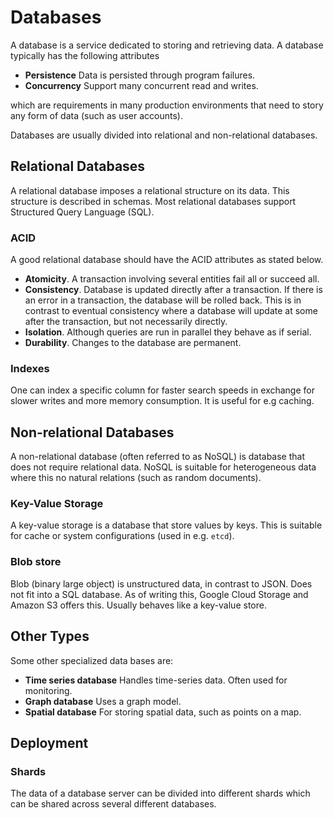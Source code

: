 # Databases

A database is a service dedicated to storing and retrieving data. A database
typically has the following attributes

- **Persistence** Data is persisted through program failures.
- **Concurrency** Support many concurrent read and writes.

which are requirements in many production environments that need to story any
form of data (such as user accounts).

Databases are usually divided into relational and non-relational databases.

## Relational Databases

A relational database imposes a relational structure on its data. This structure
is described in schemas. Most relational databases support Structured Query
Language (SQL).

### ACID

A good relational database should have the ACID attributes as stated below.

- **Atomicity**. A transaction involving several entities fail all or succeed
  all.
- **Consistency**. Database is updated directly after a transaction. If there is
  an error in a transaction, the database will be rolled back. This is in
  contrast to eventual consistency where a database will update at some after
  the transaction, but not necessarily directly.
- **Isolation**. Although queries are run in parallel they behave as if serial.
- **Durability**. Changes to the database are permanent.

### Indexes

One can index a specific column for faster search speeds in exchange for slower
writes and more memory consumption. It is useful for e.g caching.

## Non-relational Databases

A non-relational database (often referred to as NoSQL) is database that does not
require relational data. NoSQL is suitable for heterogeneous data where this no
natural relations (such as random documents).

### Key-Value Storage

A key-value storage is a database that store values by keys. This is suitable
for cache or system configurations (used in e.g. `etcd`).

### Blob store

Blob (binary large object) is unstructured data, in contrast to JSON. Does not
fit into a SQL database. As of writing this, Google Cloud Storage and Amazon S3
offers this. Usually behaves like a key-value store.

## Other Types

Some other specialized data bases are:

- **Time series database** Handles time-series data. Often used for monitoring.
- **Graph database** Uses a graph model.
- **Spatial database** For storing spatial data, such as points on a map.

## Deployment

### Shards

The data of a database server can be divided into different shards which can be
shared across several different databases.
